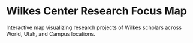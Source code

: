 # Wilkes Center Research Focus Map

Interactive map visualizing research projects of Wilkes scholars across World, Utah, and Campus locations. 
